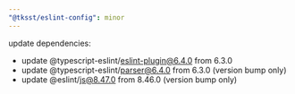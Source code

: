 ```yaml
---
"@tksst/eslint-config": minor
---
```


update dependencies:

- update @typescript-eslint/eslint-plugin@6.4.0 from 6.3.0
- update @typescript-eslint/parser@6.4.0 from 6.3.0 (version bump only)
- update @eslint/js@8.47.0 from 8.46.0 (version bump only)
